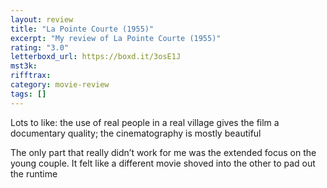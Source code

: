 ```yaml
---
layout: review
title: "La Pointe Courte (1955)"
excerpt: "My review of La Pointe Courte (1955)"
rating: "3.0"
letterboxd_url: https://boxd.it/3osE1J
mst3k:
rifftrax:
category: movie-review
tags: []
---
```


Lots to like: the use of real people in a real village gives the film a documentary quality; the cinematography is mostly beautiful

The only part that really didn’t work for me was the extended focus on the young couple. It felt like a different movie shoved into the other to pad out the runtime
